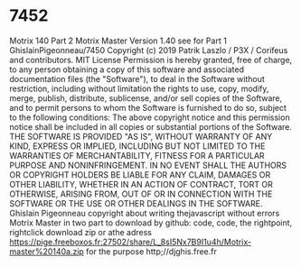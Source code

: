 # 7452
Motrix 140 Part 2
Motrix Master Version 1.40
see for Part 1 GhislainPigeonneau/7450
Copyright (c) 2019 Patrik Laszlo / P3X / Corifeus and contributors.
MIT License
Permission is hereby granted, free of charge, to any person obtaining a copy
of this software and associated documentation files (the "Software"), to deal
in the Software without restriction, including without limitation the rights
to use, copy, modify, merge, publish, distribute, sublicense, and/or sell
copies of the Software, and to permit persons to whom the Software is
furnished to do so, subject to the following conditions:
The above copyright notice and this permission notice shall be included in all
copies or substantial portions of the Software.
THE SOFTWARE IS PROVIDED "AS IS", WITHOUT WARRANTY OF ANY KIND, EXPRESS OR
IMPLIED, INCLUDING BUT NOT LIMITED TO THE WARRANTIES OF MERCHANTABILITY,
FITNESS FOR A PARTICULAR PURPOSE AND NONINFRINGEMENT. IN NO EVENT SHALL THE
AUTHORS OR COPYRIGHT HOLDERS BE LIABLE FOR ANY CLAIM, DAMAGES OR OTHER
LIABILITY, WHETHER IN AN ACTION OF CONTRACT, TORT OR OTHERWISE, ARISING FROM,
OUT OF OR IN CONNECTION WITH THE SOFTWARE OR THE USE OR OTHER DEALINGS IN THE
SOFTWARE.
Ghislain Pigeonneau copyright about writing thejavascript without errors Motrix Master in two part to download by github: code, code, the rightpoint, rightclick download zip or athe adress https://pige.freeboxos.fr:27502/share/L_8sI5Nx7B9I1u4h/Motrix-master%20140a.zip
for the purpose
http;//djghis.free.fr
